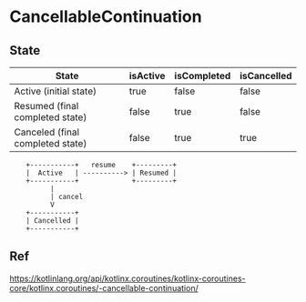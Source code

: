 # CancellableContinuation
## State
| State	| isActive | isCompleted	| isCancelled |
| ----- | -------- | -----------  | ----------- |
| Active (initial state) |	true	| false	| false |
| Resumed (final completed state)	| false	| true	| false |
| Canceled (final completed state) |	false	| true	| true |

```
    +-----------+   resume    +---------+
    |  Active   | ----------> | Resumed |
    +-----------+             +---------+
          |
          | cancel
          V
    +-----------+
    | Cancelled |
    +-----------+
```

## Ref
https://kotlinlang.org/api/kotlinx.coroutines/kotlinx-coroutines-core/kotlinx.coroutines/-cancellable-continuation/
